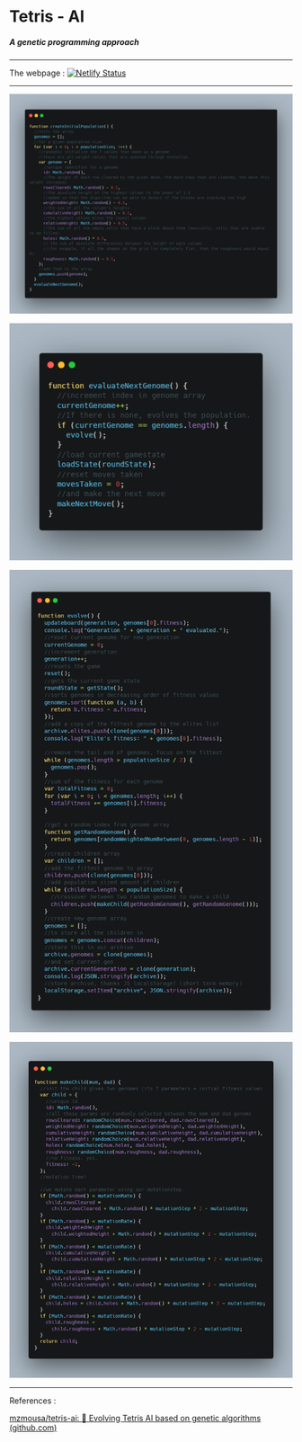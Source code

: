 # Tetris - AI

##### A genetic programming approach

---

The webpage : [![Netlify Status](https://api.netlify.com/api/v1/badges/159f0214-1d34-436d-85a3-1665dcd97786/deploy-status)](https://app.netlify.com/sites/tetrisaigenetic/deploys)

---

![Image1](/assets/snippet_1.png)

![Image2](/assets/snippet_2.png)

![Image3](/assets/snippet_3.png)

![Image4](/assets/snippet_4.png)

---

References :

[mzmousa/tetris-ai: 🐒 Evolving Tetris AI based on genetic algorithms (github.com)](https://github.com/mzmousa/tetris-ai)
